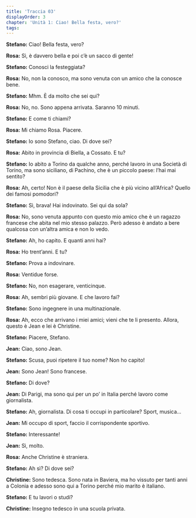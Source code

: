 ```yaml
---
title: 'Traccia 03'
displayOrder: 3
chapter: 'Unità 1: Ciao! Bella festa, vero?'
tags:
---
```


**Stefano:** Ciao! Bella festa, vero?

**Rosa:** Sì, è davvero bella e poi c’è un sacco di gente!

**Stefano:** Conosci la festeggiata?

**Rosa:** No, non la conosco, ma sono venuta con un amico che la conosce bene.

**Stefano:** Mhm. È da molto che sei qui?

**Rosa:** No, no. Sono appena arrivata. Saranno 10 minuti.

**Stefano:** E come ti chiami?

**Rosa:** Mi chiamo Rosa. Piacere.

**Stefano:** Io sono Stefano, ciao. Di dove sei?

**Rosa:** Abito in provincia di Biella, a Cossato. E tu?

**Stefano:** Io abito a Torino da qualche anno, perché lavoro in una Società di Torino, ma sono siciliano, di Pachino, che è un piccolo paese: l’hai mai sentito?

**Rosa:** Ah, certo! Non è il paese della Sicilia che è più vicino all’Africa? Quello dei famosi pomodori?

**Stefano:** Sì, brava! Hai indovinato. Sei qui da sola?

**Rosa:** No, sono venuta appunto con questo mio amico che è un ragazzo francese che abita nel mio stesso palazzo. Però adesso è andato a bere qualcosa con un’altra amica e non lo vedo.

**Stefano:** Ah, ho capito. E quanti anni hai?

**Rosa:** Ho trent’anni. E tu?

**Stefano:** Prova a indovinare.

**Rosa:** Ventidue forse.

**Stefano:** No, non esagerare, venticinque.

**Rosa:** Ah, sembri più giovane. E che lavoro fai?

**Stefano:** Sono ingegnere in una multinazionale.

**Rosa:** Ah, ecco che arrivano i miei amici; vieni che te li presento. Allora, questo è Jean e lei è Christine.

**Stefano:** Piacere, Stefano.

**Jean:** Ciao, sono Jean.

**Stefano:** Scusa, puoi ripetere il tuo nome? Non ho capito!

**Jean:** Sono Jean! Sono francese.

**Stefano:** Di dove?

**Jean:** Di Parigi, ma sono qui per un po’ in Italia perché lavoro come giornalista.

**Stefano:** Ah, giornalista. Di cosa ti occupi in particolare? Sport, musica...

**Jean:** Mi occupo di sport, faccio il corrispondente sportivo.

**Stefano:** Interessante!

**Jean:** Sì, molto.

**Rosa:** Anche Christine è straniera.

**Stefano:** Ah sì? Di dove sei?

**Christine:** Sono tedesca. Sono nata in Baviera, ma ho vissuto per tanti anni a Colonia e adesso sono qui a Torino perché mio marito è italiano.

**Stefano:** E tu lavori o studi?

**Christine:** Insegno tedesco in una scuola privata.
